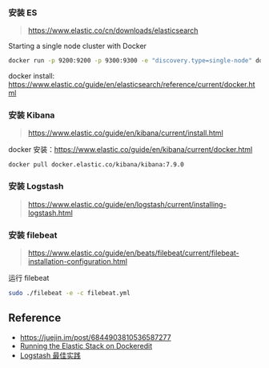 

### 安装 ES

> https://www.elastic.co/cn/downloads/elasticsearch

Starting a single node cluster with Docker

```bash
docker run -p 9200:9200 -p 9300:9300 -e "discovery.type=single-node" docker.elastic.co/elasticsearch/elasticsearch:7.9.0
```

docker install: https://www.elastic.co/guide/en/elasticsearch/reference/current/docker.html

### 安装 Kibana

> https://www.elastic.co/guide/en/kibana/current/install.html

docker 安装：https://www.elastic.co/guide/en/kibana/current/docker.html

`docker pull docker.elastic.co/kibana/kibana:7.9.0`

### 安装 Logstash

> https://www.elastic.co/guide/en/logstash/current/installing-logstash.html

### 安装 filebeat

> https://www.elastic.co/guide/en/beats/filebeat/current/filebeat-installation-configuration.html

运行 filebeat

```bash
sudo ./filebeat -e -c filebeat.yml
```


## Reference

- https://juejin.im/post/6844903810536587277
- [Running the Elastic Stack on Dockeredit
](https://www.elastic.co/guide/en/elastic-stack-get-started/current/get-started-docker.html)
- [Logstash 最佳实践](https://doc.yonyoucloud.com/doc/logstash-best-practice-cn/index.html)
